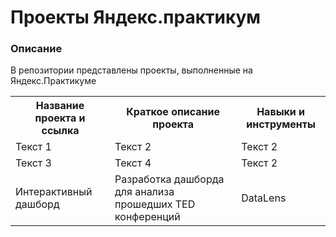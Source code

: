 # Проекты Яндекс.практикум
### Описание  
В репозитории представлены проекты, выполненные на Яндекс.Практикуме
<table>
  <tr>
    <th><center>Название проекта и ссылка</center></th>
    <th><center>Краткое описание проекта</center></th>
    <th><center>Навыки и инструменты</center></th>
  </tr>
  <tr>
    <td>Текст 1</td>
    <td>Текст 2</td>
    <td>Текст 2</td>
  </tr>
  <tr>
    <td>Текст 3</td>
    <td>Текст 4</td>
    <td>Текст 2</td>
  </tr>
  <tr>
    <td>Интерактивный дашборд</td>
    <td>Разработка дашборда для анализа прошедших TED конференций</td>
    <td>DataLens</td>
  </tr>
</table>
